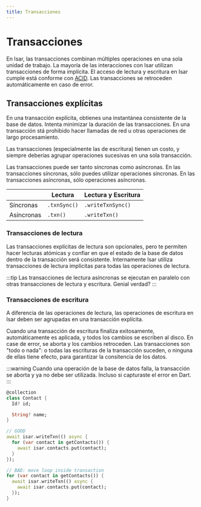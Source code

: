 ```yaml
---
title: Transacciones
---
```


# Transacciones

En Isar, las transacciones combinan múltiples operaciones en una sola unidad de trabajo. La mayoría de las interacciones con Isar utilizan transacciones de forma implícita. El acceso de lectura y escritura en Isar cumple está conforme con [ACID](https://es.wikipedia.org/wiki/ACID). Las transacciones se retroceden automáticamente en caso de error.

## Transacciones explícitas

En una transacción explícita, obtienes una instantánea consistente de la base de datos. Intenta minimizar la duración de las transacciones. En una transacción stá prohibido hacer llamadas de red u otras operaciones de largo procesamiento.

Las transacciones (especialmente las de escritura) tienen un costo, y siempre deberías agrupar operaciones sucesivas en una sola transacción.

Las transacciones puede ser tanto síncronas como asíncronas. En las transacciones síncronas, sólo puedes utilizar operaciones síncronas. En las transacciones asíncronas, sólo operaciones asíncronas.

|            | Lectura      | Lectura y Escritura |
| ---------- | ------------ | ------------------- |
| Síncronas  | `.txnSync()` | `.writeTxnSync()`   |
| Asíncronas | `.txn()`     | `.writeTxn()`       |

### Transacciones de lectura

Las transacciones explícitas de lectura son opcionales, pero te permiten hacer lecturas atómicas y confiar en que el estado de la base de datos dentro de la transacción será consistente. Internamente Isar utiliza transacciones de lectura implícitas para todas las operaciones de lectura.

:::tip
Las transacciones de lectura asíncronas se ejecutan en paralelo con otras transacciones de lectura y escritura. Genial verdad?
:::

### Transacciones de escritura

A diferencia de las operaciones de lectura, las operaciones de escritura en Isar deben ser agrupadas en una transacción explícita.

Cuando una transacción de escritura finaliza exitosamente, automáticamente es aplicada, y todos los cambios se escriben al disco. En case de error, se aborta y los cambios retroceden. Las transacciones son "todo o nada": o todas las escrituras de la transacción suceden, o ninguna de ellas tiene efecto, para garantizar la consitencia de los datos.

:::warning
Cuando una operación de la base de datos falla, la transacción se aborta y ya no debe ser utilizada. Incluso si capturaste el error en Dart.
:::

```dart
@collection
class Contact {
  Id? id;

  String? name;
}

// GOOD
await isar.writeTxn(() async {
  for (var contact in getContacts()) {
    await isar.contacts.put(contact);
  }
});

// BAD: move loop inside transaction
for (var contact in getContacts()) {
  await isar.writeTxn(() async {
    await isar.contacts.put(contact);
  });
}
```
